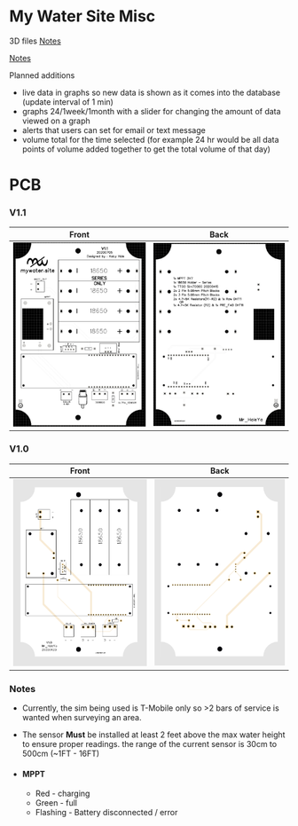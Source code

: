 # My Water Site Misc

3D files [Notes](3D_models/README.md)

[Notes](#Notes)

Planned additions
- live data in graphs so new data is shown as it comes into the database (update interval of 1 min)
- graphs 24/1week/1month with a slider for changing the amount of data viewed on a graph
- alerts that users can set for email or text message 
- volume total for the time selected (for example 24 hr would be all data points of volume added together to get the total volume of that day)

# PCB

### V1.1

Front             |  Back
:-------------------------:|:-------------------------:
![](PCB/V1.1/front.png)  |  ![](PCB/V1.1/back.png)

### V1.0

Front             |  Back
:-------------------------:|:-------------------------:
![](PCB/V1.0/front.png)  |  ![](PCB/V1.0/back.png)


### Notes

- Currently, the sim being used is T-Mobile only so >2 bars of service is wanted when surveying an area.

- The sensor __Must__ be installed at least 2 feet above the max water height to ensure proper readings. the range of the current sensor is 30cm to 500cm (~1FT - 16FT)

- #### MPPT
  - Red - charging
  - Green - full
  - Flashing - Battery disconnected / error
